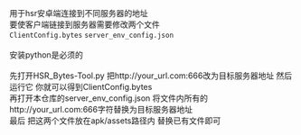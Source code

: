 用于hsr安卓端连接到不同服务器的地址<br>
要使客户端链接到服务器需要修改两个文件<br>
`
ClientConfig.bytes
`
`
server_env_config.json
`
<br><br>
安装python是必须的
<br><br>
先打开HSR_Bytes-Tool.py 把http://your_url.com:666改为目标服务器地址 然后运行它 你就可以得到ClientConfig.bytes<br>
再打开本仓库的server_env_config.json 将文件内所有的http://your_url.com:666字符替换为目标服务器地址<br>
最后 把这两个文件放在apk/assets路径内 替换已有文件即可
